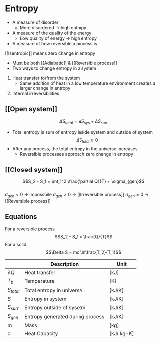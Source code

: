 # Entropy

- A measure of disorder
	- More disordered -> high entropy
- A measure of the quality of the energy
	- Low quality of energy -> high entropy
- A measure of how reversible a process is


[[Isentropic]] means zero change in entropy
- Must be both [[Adiabatic]] & [[Reversible process]]
- Two ways to change entropy in a system
1. Heat transfer to/from the system
	- Same addition of heat in a low temperature environment creates a larger change in entropy
2. Internal irreversibilities





## [[Open system]]
$$\Delta S_{total} = \Delta S_{sys} + \Delta S_{surr}$$
- Total entropy is sum of entropy inside system and outside of system
$$\Delta S_{total} \geq 0 $$
- After any process, the total entropy in the universe increases
	- Reversible processes approach zero change in entropy

## [[Closed system]]
$$S_2 - S_1 = \int_1^2 \frac{\partial Q}{T} + \sigma_{gen}$$  
$\sigma_{gen} < 0$ -> Impossbile
$\sigma_{gen} > 0$ -> [[Irreversible process]]
$\sigma_{gen} = 0$ -> [[Reversible process]]  


## Equations
For a reversible process
$$S_2 - S_1 = \frac{Q}{T}$$
For a solid
$$\Delta S = mc \ln\frac{T_2}{T_1}$$













|      | Description | Unit |
| ------- | ----------- | ---- |
| $\partial Q$ | Heat transfer    |	[kJ] |
| $T_b$ | Temperature | [K] |
| $S_{total}$ | Total entropy in universe    |	[kJ/K] |
| $S$ | Entropy in system    |	[kJ/K] |
| $S_{surr}$ | Entropy outside of sysetm    |	[kJ/K] |
| $S_{gen}$ | Entropy generated during process    |	[kJ/K] |
| m | Mass | [kg] |
| c | Heat Capacity | [kJ/ kg-K]
